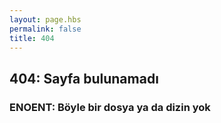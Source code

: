 ```yaml
---
layout: page.hbs
permalink: false
title: 404
---
```


## 404: Sayfa bulunamadı

### ENOENT: Böyle bir dosya ya da dizin yok
